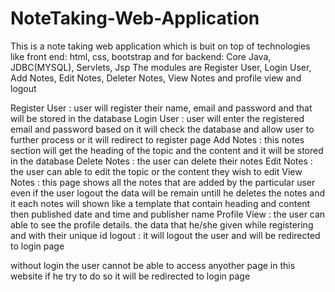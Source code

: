 # NoteTaking-Web-Application

This is a note taking web application which is buit on top of technologies like front end: html, css, bootstrap and for backend: Core Java, JDBC(MYSQL), Servlets, Jsp
The modules are Register User, Login User, Add Notes, Edit Notes, Deleter Notes, View Notes and profile view and logout

Register User : user will register their name, email and password and that will be stored in the database
Login User    : user will enter the registered email and password based on it will check the database and allow user to further process or it will redirect to register page
Add Notes     : this notes section will get the heading of the topic and the content and it will be stored in the database
Delete Notes  : the user can delete their notes
Edit Notes    : the user can able to edit the topic or the content they wish to edit
View Notes    : this page shows all the notes that are added by the particular user even if the user logout the data will be remain untill he deletes the notes
                and it each notes will shown like a template that contain heading and content then published date and time and publisher name
Profile View  : the user can able to see the profile details. the data that he/she given while registering and with their unique id
logout        : it will logout the user and will be redirected to login page

without login the user cannot be able to access anyother page in this website if he try to do so it will be redirected to login page 
